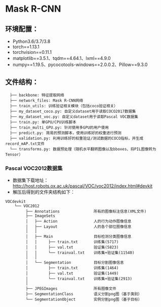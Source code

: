 # Mask R-CNN
## 环境配置：
* Python3.6/3.7/3.8
* torch==1.13.1
* torchvision==0.11.1
* matplotlib==3.5.1、tqdm==4.64.1、lxml==4.9.0
* numpy==1.19.5、pycocotools-windows==2.0.0.2、Pillow==9.3.0
  










## 文件结构：
```
  ├── backbone: 特征提取网络
  ├── network_files: Mask R-CNN网络
  ├── train_utils: 训练验证相关模块（包括coco验证相关）
  ├── my_dataset_coco.py: 自定义dataset用于读取COCO2017数据集
  ├── my_dataset_voc.py: 自定义dataset用于读取Pascal VOC数据集
  ├── train.py: 单GPU/CPU训练脚本
  ├── train_multi_GPU.py: 针对使用多GPU的用户使用
  ├── predict.py: 简易的预测脚本，使用训练好的权重进行预测
  ├── validation.py: 利用训练好的权重验证/测试数据的COCO指标，并生成record_mAP.txt文件
  └── transforms.py: 数据预处理（随机水平翻转图像以及bboxes、将PIL图像转为Tensor）
```


### Pascal VOC2012数据集
* 数据集下载地址： http://host.robots.ox.ac.uk/pascal/VOC/voc2012/index.html#devkit
* 解压后得到的文件夹结构如下：
```
VOCdevkit
    └── VOC2012
         ├── Annotations               所有的图像标注信息(XML文件)
         ├── ImageSets
         │   ├── Action                人的行为动作图像信息
         │   ├── Layout                人的各个部位图像信息
         │   │
         │   ├── Main                  目标检测分类图像信息
         │   │     ├── train.txt       训练集(5717)
         │   │     ├── val.txt         验证集(5823)
         │   │     └── trainval.txt    训练集+验证集(11540)
         │   │
         │   └── Segmentation          目标分割图像信息
         │         ├── train.txt       训练集(1464)
         │         ├── val.txt         验证集(1449)
         │         └── trainval.txt    训练集+验证集(2913)
         │
         ├── JPEGImages                所有图像文件
         ├── SegmentationClass         语义分割png图（基于类别）
         └── SegmentationObject        实例分割png图（基于目标）
```

